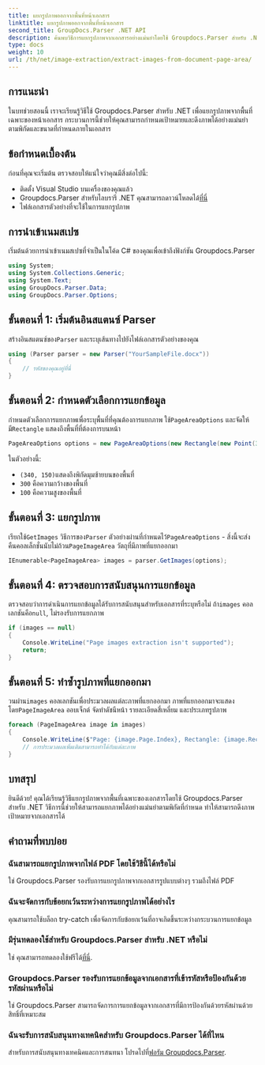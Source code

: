 ```yaml
---
title: แยกรูปภาพออกจากพื้นที่หน้าเอกสาร
linktitle: แยกรูปภาพออกจากพื้นที่หน้าเอกสาร
second_title: GroupDocs.Parser .NET API
description: ค้นพบวิธีการแยกรูปภาพจากเอกสารอย่างแม่นยำโดยใช้ Groupdocs.Parser สำหรับ .NET เรียนรู้การกำหนดเป้าหมายพื้นที่เฉพาะเพื่อการดึงภาพที่แม่นยำ
type: docs
weight: 10
url: /th/net/image-extraction/extract-images-from-document-page-area/
---
```

## การแนะนำ
ในบทช่วยสอนนี้ เราจะเรียนรู้วิธีใช้ Groupdocs.Parser สำหรับ .NET เพื่อแยกรูปภาพจากพื้นที่เฉพาะของหน้าเอกสาร กระบวนการนี้ช่วยให้คุณสามารถกำหนดเป้าหมายและดึงภาพได้อย่างแม่นยำตามพิกัดและขนาดที่กำหนดภายในเอกสาร
## ข้อกำหนดเบื้องต้น
ก่อนที่คุณจะเริ่มต้น ตรวจสอบให้แน่ใจว่าคุณมีสิ่งต่อไปนี้:
- ติดตั้ง Visual Studio บนเครื่องของคุณแล้ว
-  Groupdocs.Parser สำหรับไลบรารี .NET คุณสามารถดาวน์โหลดได้[ที่นี่](https://releases.groupdocs.com/parser/net/)
- ไฟล์เอกสารตัวอย่างที่จะใช้ในการแยกรูปภาพ
## การนำเข้าเนมสเปซ
เริ่มต้นด้วยการนำเข้าเนมสเปซที่จำเป็นในโค้ด C# ของคุณเพื่อเข้าถึงฟังก์ชัน Groupdocs.Parser
```csharp
using System;
using System.Collections.Generic;
using System.Text;
using GroupDocs.Parser.Data;
using GroupDocs.Parser.Options;
```
## ขั้นตอนที่ 1: เริ่มต้นอินสแตนซ์ Parser
 สร้างอินสแตนซ์ของ`Parser` และระบุเส้นทางไปยังไฟล์เอกสารตัวอย่างของคุณ
```csharp
using (Parser parser = new Parser("YourSampleFile.docx"))
{
    // รหัสของคุณอยู่ที่นี่
}
```
## ขั้นตอนที่ 2: กำหนดตัวเลือกการแยกข้อมูล
 กำหนดตัวเลือกการแยกภาพเพื่อระบุพื้นที่ที่คุณต้องการแยกภาพ ใช้`PageAreaOptions` และจัดให้มี`Rectangle` แสดงถึงพื้นที่ที่ต้องการบนหน้า
```csharp
PageAreaOptions options = new PageAreaOptions(new Rectangle(new Point(340, 150), new Size(300, 100)));
```
ในตัวอย่างนี้:
- `(340, 150)`แสดงถึงพิกัดมุมซ้ายบนของพื้นที่
- `300` คือความกว้างของพื้นที่
- `100` คือความสูงของพื้นที่
## ขั้นตอนที่ 3: แยกรูปภาพ
 เรียกใช้`GetImages` วิธีการของ`Parser` ตัวอย่างผ่านที่กำหนดไว้`PageAreaOptions` - สิ่งนี้จะส่งคืนคอลเล็กชั่นนับไม่ถ้วน`PageImageArea` วัตถุที่มีภาพที่แยกออกมา
```csharp
IEnumerable<PageImageArea> images = parser.GetImages(options);
```
## ขั้นตอนที่ 4: ตรวจสอบการสนับสนุนการแยกข้อมูล
 ตรวจสอบว่าการดำเนินการแยกข้อมูลได้รับการสนับสนุนสำหรับเอกสารที่ระบุหรือไม่ ถ้า`images` คอลเลกชันคือ`null`, ไม่รองรับการแยกภาพ
```csharp
if (images == null)
{
    Console.WriteLine("Page images extraction isn't supported");
    return;
}
```
## ขั้นตอนที่ 5: ทำซ้ำรูปภาพที่แยกออกมา
 วนผ่าน`images` คอลเลกชันเพื่อประมวลผลแต่ละภาพที่แยกออกมา ภาพที่แยกออกมาจะแสดงโดย`PageImageArea` ออบเจ็กต์ จัดทำดัชนีหน้า รายละเอียดสี่เหลี่ยม และประเภทรูปภาพ
```csharp
foreach (PageImageArea image in images)
{
    Console.WriteLine($"Page: {image.Page.Index}, Rectangle: {image.Rectangle}, Type: {image.FileType}");
    // การประมวลผลเพิ่มเติมสามารถทำได้กับแต่ละภาพ
}
```
## บทสรุป
ยินดีด้วย! คุณได้เรียนรู้วิธีแยกรูปภาพจากพื้นที่เฉพาะของเอกสารโดยใช้ Groupdocs.Parser สำหรับ .NET วิธีการนี้ช่วยให้สามารถแยกภาพได้อย่างแม่นยำตามพิกัดที่กำหนด ทำให้สามารถดึงภาพเป้าหมายจากเอกสารได้

## คำถามที่พบบ่อย
### ฉันสามารถแยกรูปภาพจากไฟล์ PDF โดยใช้วิธีนี้ได้หรือไม่
ใช่ Groupdocs.Parser รองรับการแยกรูปภาพจากเอกสารรูปแบบต่างๆ รวมถึงไฟล์ PDF
### ฉันจะจัดการกับข้อยกเว้นระหว่างการแยกรูปภาพได้อย่างไร
คุณสามารถใช้บล็อก try-catch เพื่อจัดการกับข้อยกเว้นที่อาจเกิดขึ้นระหว่างกระบวนการแยกข้อมูล
### มีรุ่นทดลองใช้สำหรับ Groupdocs.Parser สำหรับ .NET หรือไม่
 ใช่ คุณสามารถทดลองใช้ฟรีได้[ที่นี่](https://releases.groupdocs.com/).
### Groupdocs.Parser รองรับการแยกข้อมูลจากเอกสารที่เข้ารหัสหรือป้องกันด้วยรหัสผ่านหรือไม่
ใช่ Groupdocs.Parser สามารถจัดการการแยกข้อมูลจากเอกสารที่มีการป้องกันด้วยรหัสผ่านด้วยสิทธิ์ที่เหมาะสม
### ฉันจะรับการสนับสนุนทางเทคนิคสำหรับ Groupdocs.Parser ได้ที่ไหน
 สำหรับการสนับสนุนทางเทคนิคและการสนทนา โปรดไปที่[ฟอรัม Groupdocs.Parser](https://forum.groupdocs.com/c/parser/17).
